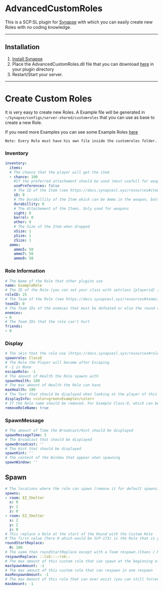 # AdvancedCustomRoles
This is a SCP:SL plugin for [Synapse](http://synapsesl.xyz) with which you can easily create new Roles with no coding knowledge.

***

## Installation
1. [Install Synapse](https://docs.synapsesl.xyz/setup/setup)
2. Place the AdvancedCustomRoles.dll file that you can download [here](https://github.com/SynapseSL/AdvancedCustomRoles/releases) in your plugin directory
3. Restart/Start your server.

***

# Create Custom Roles

It is very easy to create new Roles. A Example file will be generated in `~/Synapse/configs/server-shared/customroles` that you can use as base to create a new Role.

If you need more Examples you can see some Example Roles [here](https://github.com/SynapseSL/AdvancedCustomRoles/tree/master/Example%20Roles)

`Note: Every Role must have his own file inside the customroles folder.`

### Inventory
```yml
inventory:
  items:
  # The chance that the player will get the item
  - chance: 100
    #If the preferred attachement should be used (most usefull for weapons)
    usePreferences: false
    # The ID of the Item (see https://docs.synapsesl.xyz/resources#items)
    iD: 0
    # The Durabillity of the Item which can be Ammo in the weapon, battery of the radio or nothing for the medkit
    durabillity: 0
    # The Attachement of the Items. Only used for weapons
    sight: 0
    barrel: 0
    other: 0
    # The Size of the Item when dropped
    xSize: 1
    ySize: 1
    zSize: 1
  ammo:
    ammo5: 50
    ammo7: 50
    ammo9: 50
```

### Role Information
```yml
# The Name of the Role that other plugins use
name: ExampleRole
# The ID of the Role (you can set your class with setclass {playerid} {Roleid})
roleID: 25
# The Team of the Role (see https://docs.synapsesl.xyz/resources#teams). You can also use your own IDs to create a own Team
teamID: 0
# The Team IDs of the enemies that must be defeated or else the round can't end
enemies:
- 0
# The Team IDs that the role can't hurt
friends:
- 0
```

### Display
```yml
# The skin that the role use (https://docs.synapsesl.xyz/resources#roles)
spawnrole: ClassD
# The Role the Player will become after Escaping
# -1 is None
escapeRole: -1
# The amount of Health the Role spawns with
spawnHealth: 100
# The max amount of Health the Role can have
maxHealth: 100
# The Text that should be displayed when looking at the player of this Role
displayInfo: <color=green>Example</color>
# If the Role name should be removed. For Example Class-D, which can be usefull in combination with displaInfo
removeRoleName: true
```

### SpawnMessage
```yml
# The amount of Time the Broadcast/Hint should be displayed
spawnMessageTime: 5
# The Broadcast that should be displayed
spawnBroadcast: ''
# The Hint that should be displayed
spawnHint: ''
# The content of the Window that appear when spawning
spawnWindow: ''
```

## Spawn
```yml
# The locations where the role can spawn (remove it for default spawns)
spawns:
- room: EZ_Shelter
  x: 0
  y: 2
  z: 0
- room: EZ_Shelter
  x: 2
  y: 2
  z: 0
# This replace a Role at the start of the Round with the Custom Role
# The first value (here 0 which would be SCP-173) is the Role that is going to be replaced and the second value is the chance that the role will be replaced with the custom one
roundStartReplace:
  0: 100
# The same than roundStartReplace except with a Team respawn.(Chaos / MTF Respawn)
respawnReplace: ::lsb::::rsb::
# The max amount of this custom role that can spawn at the beginning of the round
maxSpawnAmount: -1
# The max amount of this custom role that can respawn in one respawn
maxRespawnAmount: -1
# The max Amount of this role that can ever exist (you can still forceclass yourself to the role)
maxAmount: -1
```
